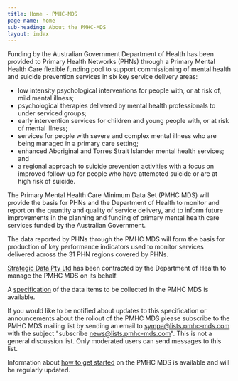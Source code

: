 ```yaml
---
title: Home - PMHC-MDS
page-name: home
sub-heading: About the PMHC-MDS
layout: index
---
```


Funding by the Australian Government Department of Health has been provided to
Primary Health Networks (PHNs) through a Primary Mental Health Care flexible
funding pool to support commissioning of mental health and suicide prevention
services in six key service delivery areas:

* low intensity psychological interventions for people with, or at risk of,
  mild mental illness;
* psychological therapies delivered by mental health professionals to under
  serviced groups;
* early intervention services for children and young people with, or at risk of
  mental illness;
* services for people with severe and complex mental illness who are being
  managed in a primary care setting;
* enhanced Aboriginal and Torres Strait Islander mental health services; and
* a regional approach to suicide prevention activities with a focus on improved
  follow-up for people who have attempted suicide or are at high risk of suicide.

The Primary Mental Health Care Minimum Data Set (PMHC MDS) will provide the
basis for PHNs and the Department of Health to monitor and report on the quantity and quality of service delivery, and to inform future improvements in the planning and funding of primary mental health care services funded by the Australian Government.

The data reported by PHNs through the PMHC MDS will form the basis for
production of key performance indicators used to monitor services delivered
across the 31 PHN regions covered by PHNs.

<a href="//www.strategicdata.com.au/">Strategic Data Pty Ltd</a> has been contracted by the Department of Health to manage the PMHC MDS on its behalf.

A <a href="//docs.pmhc-mds.com/">specification</a> of the data items to be collected in the PMHC MDS is available.

If you would like to be notified about updates to this specification or
announcements about the rollout of the PMHC MDS please subscribe to the
PMHC MDS mailing list by sending an email to
[sympa@lists.pmhc-mds.com](mailto:sympa@lists.pmhc-mds.com?subject=subscribe%20news) with the subject "subscribe news@lists.pmhc-mds.com". This is not a general discussion list. Only moderated users can send
messages to this list.

Information about <a href="/getstarted/">how to get started</a> on the PMHC MDS is available and will be regularly updated.
